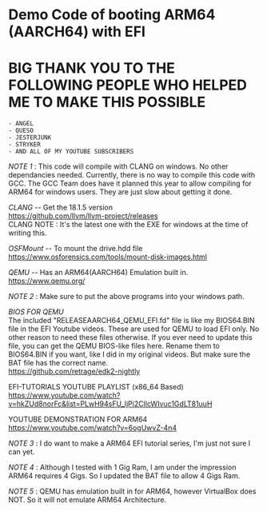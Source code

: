 # Demo Code of booting ARM64 (AARCH64) with EFI  
  
# BIG THANK YOU TO THE FOLLOWING PEOPLE WHO HELPED ME TO MAKE THIS POSSIBLE
	- ANGEL  
	- QUESO  
	- JESTERJUNK  
	- STRYKER  
	- AND ALL OF MY YOUTUBE SUBSCRIBERS  
  
*NOTE 1* : This code will compile with CLANG on windows. No other dependancies needed. Currently, there is no way to compile this code with GCC. The GCC Team does have it planned this year to allow compiling for ARM64 for windows users. They are just slow about getting it done.  
  
*CLANG*  --  Get the 18.1.5 version  
https://github.com/llvm/llvm-project/releases  
CLANG NOTE :  It's the latest one with the EXE for windows at the time of writing this.  
  
*OSFMount*  -- To mount the drive.hdd file  
https://www.osforensics.com/tools/mount-disk-images.html  
  
*QEMU* -- Has an ARM64(AARCH64) Emulation built in.  
https://www.qemu.org/  
 
*NOTE 2* : Make sure to put the above programs into your windows path.  
  
*BIOS FOR QEMU*   
The included "RELEASEAARCH64_QEMU_EFI.fd" file is like my BIOS64.BIN file in the EFI Youtube videos. These are used for QEMU to load EFI only. No other reason to need these files otherwise. If you ever need to update this file, you can get the QEMU BIOS-like files here. Rename them to BIOS64.BIN if you want, like I did in my original videos. But make sure the BAT file has the correct name.  
https://github.com/retrage/edk2-nightly  
  
EFI-TUTORIALS YOUTUBE PLAYLIST (x86_64 Based)  
https://www.youtube.com/watch?v=hkZUd8norFc&list=PLwH94sFU_ljPi2ClIcWIvuc1GdLT81uuH  
  
YOUTUBE DEMONSTRATION FOR ARM64  
https://www.youtube.com/watch?v=6ogUwvZ-4n4  
  
*NOTE 3* : I do want to make a ARM64 EFI tutorial series, I'm just not sure I can yet.  
  
*NOTE 4* : Although I tested with 1 Gig Ram, I am under the impression ARM64 requires 4 Gigs. So I updated the BAT file to allow 4 Gigs Ram.  
  
*NOTE 5* : QEMU has emulation built in for ARM64, however VirtualBox does NOT. So it will not emulate ARM64 Architecture.  
  